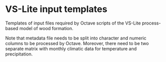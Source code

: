 # VS-Lite input templates

Templates of input files required by Octave scripts of the VS-Lite process-based model of wood formation.

Note that metadata file needs to be split into character and numeric columns to be processed by Octave. Moreover, there need to be two separate matrix with monthly climatic data for temperature and precipitation.
